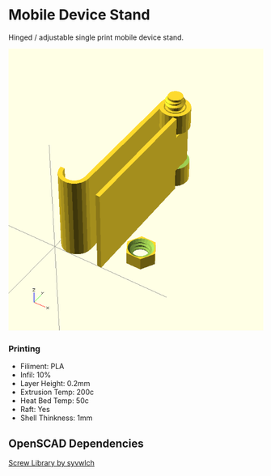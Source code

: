 # Mobile Device Stand

Hinged / adjustable single print mobile device stand. 

![Mobile device stand](https://github.com/chrisabird/mobile_device_stand/raw/master/image.png "Mobile device stand")

### Printing
 * Filiment: PLA
 * Infil: 10%
 * Layer Height: 0.2mm
 * Extrusion Temp: 200c
 * Heat Bed Temp: 50c
 * Raft: Yes
 * Shell Thinkness: 1mm

## OpenSCAD Dependencies
[Screw Library by syvwlch](https://github.com/syvwlch/Thingiverse-Projects/tree/master/Threaded%20Library)

